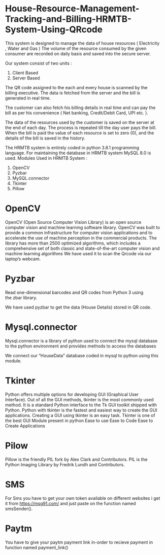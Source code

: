 # House-Resource-Management-Tracking-and-Billing-HRMTB-System-Using-QRcode

This system is designed to manage the data of house resources
( Electricity , Water and Gas )
The volume of the resource consumed by the given consumer are recorded on daily basis and saved into the secure server.

Our system consist of two units : 
1. Client Based
2. Server Based 

The QR code assigned to the each and every house is scanned by the billing executive.
The data is fetched from the server and the bill is generated in real time.

The customer can also fetch his billing details in real time and can pay the bill as per his convenience ( Net banking, Credit/Debit Card, UPI etc. ).


The data of the resources used by the customer is saved on the server at the end of each day.
The process is repeated till the day user pays the bill.
When the bill is paid the value of each resource is set to zero (0), and the details of the bill is saved in the history.

The HRMTB system is entirely coded in python 3.8.1 programming language.
For maintaining the database in HRMTB system MySQL 8.0 is used.
Modules Used in HRMTB System :
1. OpenCV
2. Pyzbar
3. MySQL.connector
4. Tkinter
5. Pillow  

# OpenCV

OpenCV (Open Source Computer Vision Library) is an open source computer vision and machine learning software library. OpenCV was built to provide a common infrastructure for computer vision applications and to accelerate the use of machine perception in the commercial products.
The library has more than 2500 optimized algorithms, which includes a comprehensive set of both classic and state-of-the-art computer vision and machine learning algorithms
We have used it to scan the Qrcode via our laptop’s webcam.

# Pyzbar

Read one-dimensional barcodes and QR codes from Python 3 using the zbar library.

We have used pyzbar to get the data (House Details) stored in QR code.

# Mysql.connector

Mysql.connector is a library of python used to connect the mysql database to the python environment and provides methods to access the databases

 We connect our “HouseData” database coded in mysql to python using this module.
 
 
# Tkinter

Python offers multiple options for developing GUI (Graphical User Interface). Out of all the GUI methods, tkinter is the most commonly used method. It is a standard Python interface to the Tk GUI toolkit shipped with Python. Python with tkinter is the fastest and easiest way to create the GUI applications. Creating a GUI using tkinter is an easy task.
Tkinter is one of the best GUI Module present in python 
 Ease to use 
 Ease to Code
 Ease to Create Applications


# Pilow

 Pillow is the friendly PIL fork by Alex Clark and Contributors. PIL is the Python Imaging Library by Fredrik Lundh and Contributors.

 # SMS

  For Sms you have to get your own token available on different websites i get it from https://msg91.com/
  and just paste on the function named smsSender().
 
 # Paytm

You have to give your paytm payment link in-order to recieve payment in function named payment_link()

